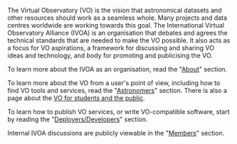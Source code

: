The Virtual Observatory (VO) is the vision that astronomical datasets and other
resources should work as a seamless whole. Many projects and data centres
worldwide are working towards this goal. The International Virtual Observatory
Alliance (IVOA) is an organisation that debates and agrees the technical
standards that are needed to make the VO possible. It also acts as a focus for
VO aspirations, a framework for discussing and sharing VO ideas and technology,
and body for promoting and publicising the VO.

To learn more about the IVOA as an organisation, read the
"[About](about/)" section.
 
To learn more about the VO from a user's point of view, including how to find VO
tools and services, read the "[Astronomers](astronomers/)" section. There
is also a page about the [VO for students and the public](astronomers/vo_for_public/).
 
To learn how to publish VO services, or write VO-compatible software, start by
reading the "[Deployers/Developers](deployers)" section.
 
Internal IVOA discussions are publicly viewable in the "[Members](members)"
section.